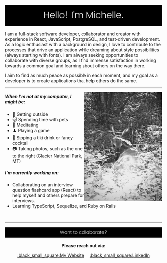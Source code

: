 <img src="https://github.com/michmitz/michmitz/blob/main/profile-header-resized.png" alt="profile-header.png"/>

I am a full-stack software developer, collaborator and creator with experience in React, JavaScript, PostgreSQL, and test-driven development. As a logic enthusiast with a background in design, I love to contribute to the processes that drive an application while dreaming about style possibilities (always starting with fonts). I am always seeking opportunities to collaborate with diverse groups, as I find immense satisfaction in working towards a common goal and learning about others on the way there.

I aim to find as much peace as possible in each moment, and my goal as a developer is to create applications that help others do the same.

---

<img align="right" width="250" src="https://github.com/michmitz/michmitz/blob/main/deer.JPG" alt="deer.jpg">

##### When I'm not at my computer, I might be:
- 🌲 Getting outside
- 🐱 Spending time with pets
- 🔮 Meditating
- :chess_pawn: Playing a game
- 🍹 Sipping a tiki drink or fancy cocktail
- 📷 Taking photos, such as the one to the right (Glacier National Park, MT)

##### I'm currently working on:
- Collaborating on an interview question flashcard app (React) to help myself and others prepare for interviews.
- Learning TypeScript, Sequelize, and Ruby on Rails

&nbsp;


---
<img src="https://github.com/michmitz/michmitz/blob/main/contact-me.png" alt="contact-me.png"/>
<p align="center"><strong>Please reach out via:</strong></p>
<p align="center"><a href="https://michellestermitz.com">:black_small_square:My Website</a>&nbsp;&nbsp;&nbsp;&nbsp;&nbsp;<a href="https://linkedin.com/in/michellestermitz">:black_small_square:LinkedIn</a></p>

<!--
**michmitz/michmitz** is a ✨ _special_ ✨ repository because its `README.md` (this file) appears on your GitHub profile.

Here are some ideas to get you started:

- 🔭 I’m currently working on ...
- 🌱 I’m currently learning ...
- 👯 I’m looking to collaborate on ...
- 🤔 I’m looking for help with ...
- 💬 Ask me about ...
- 📫 How to reach me: ...
- 😄 Pronouns: ...
- ⚡ Fun fact: ...
-->
